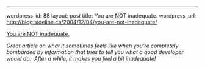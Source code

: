 --- 
wordpress_id: 88
layout: post
title: You are NOT inadequate.
wordpress_url: http://blog.sideline.ca/2004/12/04/you-are-not-inadequate/

<p><a href="http://secretgeek.net/inadequate.asp">You are NOT inadequate.</a></p><p><em>Great article on what it sometimes feels like when you're completely bombarded by information that tries to tell you what a good developer would do.  After a while, it makes you feel a bit inadequate!</em></p>
